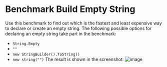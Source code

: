 # Benchmark Build Empty String 
Use this benchmark to find out which is the fastest and least expensive way to declare or create an empty string.
The following possible options for declaring an empty string take part in the benchmark:
* `String.Empty`
* `""`
* `new StringBuilder().ToString()`
* `new string("")`
The result is shown in the screenshot:
![image](https://github.com/KebabGGbab/Benchmark-Build-Empty-String/assets/135259846/6431bfec-4c82-46ee-b2d1-87bddcdf039e)

